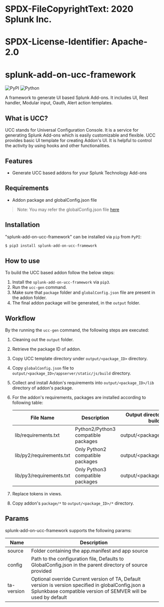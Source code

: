 # SPDX-FileCopyrightText: 2020 Splunk Inc.
#
# SPDX-License-Identifier: Apache-2.0

# splunk-add-on-ucc-framework

![PyPI](https://img.shields.io/pypi/v/splunk-add-on-ucc-framework)
![Python](https://img.shields.io/pypi/pyversions/splunk-add-on-ucc-framework.svg)

A framework to generate UI based Splunk Add-ons. It includes UI, Rest handler, Modular input, Oauth, Alert action templates.

## What is UCC?

UCC stands for  Universal Configuration Console. It is a service for generating Splunk Add-ons which is easily customizable and flexible.
UCC provides basic UI template for creating Addon's UI. It is helpful to control the activity by using hooks and other functionalities.


## Features

- Generate UCC based addons for your Splunk Technology Add-ons


## Requirements

- Addon package and globalConfig.json file

> Note: You may refer the globalConfig.json file [here](https://github.com/splunk/addonfactory-ucc-generator/blob/master/tests/data/globalConfig.json)


## Installation

"splunk-add-on-ucc-framework" can be installed via `pip` from `PyPI`:

```bash
$ pip3 install splunk-add-on-ucc-framework
```

## How to use

To build the UCC based addon follow the below steps:

1. Install the `splunk-add-on-ucc-framework` via `pip3`.
2. Run the `ucc-gen` command.
3. Make sure that `package` folder and `globalConfig.json` file are present in the addon folder.
4. The final addon package will be generated, in the `output` folder.


## Workflow

By the running the `ucc-gen` command, the following steps are executed:
1. Cleaning out the `output` folder.
2. Retrieve the package ID of addon.
3. Copy UCC template directory under `output/<package_ID>` directory.
4. Copy `globalConfig.json` file to `output/<package_ID>/appserver/static/js/build` directory.
5. Collect and install Addon's requirements into `output/<package_ID>/lib` directory of addon's package.
6. For the addon's requirements, packages are installed according to following table:

    | File Name            | Description                         | Output directory in UCC build |
    |----------------------|-------------------------------------|-------------------------------|
    | lib/requirements.txt     | Python2/Python3 compatible packages | output/<package_ID>/lib       |
    | lib/py2/requirements.txt | Only Python2 compatible packages    | output/<package_ID>/lib/py2   |
    | lib/py3/requirements.txt | Only Python3 compatible packages    | output/<package_ID>/lib/py3   |

7. Replace tokens in views.
8. Copy addon's `package/*` to `output/<package_ID>/*` directory.


## Params

splunk-add-on-ucc-framework supports the following params:

| Name       | Description                                                                                              |
|------------|----------------------------------------------------------------------------------------------------------|
| source     | Folder containing the app.manifest and app source                                                        |
| config     | Path to the configuration file, Defaults to GlobalConfig.json in the parent directory of source provided |
| ta-version | Optional override Current version of TA, Default version is version specified in globalConfig.json a Splunkbase compatible version of SEMVER will be used by default                         |